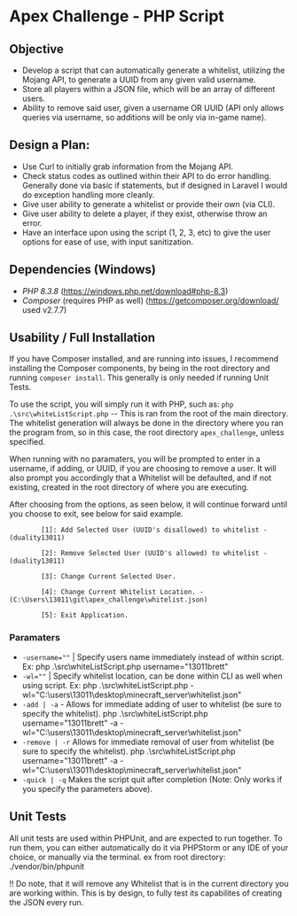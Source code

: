 # Apex Challenge - PHP Script

## Objective
- Develop a script that can automatically generate a whitelist, utilizing the Mojang API, to generate a UUID from any given valid username. 
- Store all players within a JSON file, which will be an array of different users.
- Ability to remove said user, given a username OR UUID (API only allows queries via username, so additions will be only via in-game name).

## Design a Plan:
  -   Use Curl to initially grab information from the Mojang API.
  -   Check status codes as outlined within their API to do error handling. Generally done via basic if statements, but if designed in Laravel I would do exception handling more cleanly.
  -   Give user ability to generate a whitelist or provide their own (via CLI).
  -   Give user ability to delete a player, if they exist, otherwise throw an error.
  -   Have an interface upon using the script (1, 2, 3, etc) to give the user options for ease of use, with input sanitization.


## Dependencies (Windows)
- _PHP 8.3.8_ (https://windows.php.net/download#php-8.3)
- _Composer_ (requires PHP as well) (https://getcomposer.org/download/ used v2.7.7)

## Usability / Full Installation

If you have Composer installed, and are running into issues, I recommend installing the Composer components, by being in the root directory and running ```composer install```. This generally is only needed if running Unit Tests.

To use the script, you will simply run it with PHP, such as: ```php .\src\whiteListScript.php``` -- This is ran from the root of the main directory. The whitelist generation will always be done in the directory where you ran the program from, so in this case, the root directory ```apex_challenge```, unless specified.

When running with no paramaters, you will be prompted to enter in a username, if adding, or UUID, if you are choosing to remove a user. It will also prompt you accordingly that a Whitelist will be defaulted, and if not existing, created in the root directory of where you are executing.

After choosing from the options, as seen below, it will continue forward until you choose to exit, see below for said example.

            [1]: Add Selected User (UUID's disallowed) to whitelist - (duality13011)

            [2]: Remove Selected User (UUID's allowed) to whitelist - (duality13011)

            [3]: Change Current Selected User.

            [4]: Change Current Whitelist Location. - (C:\Users\13011\git\apex_challenge\whitelist.json)

            [5]: Exit Application.

### Paramaters

-  ```-username=""``` | Specify users name immediately instead of within script. Ex: php .\src\whiteListScript.php username="13011brett"
- ```-wl=""``` |  Specify whitelist location, can be done within CLI as well when using script. Ex: php .\src\whiteListScript.php -wl="C:\users\13011\desktop\minecraft_server\whitelist.json"
- ```-add | -a``` - Allows for immediate adding of user to whitelist (be sure to specify the whitelist). php .\src\whiteListScript.php username="13011brett" -a -wl="C:\users\13011\desktop\minecraft_server\whitelist.json"
- ```-remove | -r``` Allows for immediate removal of user from whitelist (be sure to specify the whitelist). php .\src\whiteListScript.php username="13011brett" -a -wl="C:\users\13011\desktop\minecraft_server\whitelist.json"
- ```-quick | -q``` Makes the script quit after completion (Note: Only works if you specify the parameters above).


## Unit Tests

All unit tests are used within PHPUnit, and are expected to run together. To run them, you can either automatically do it via PHPStorm or any IDE of your choice, or manually via the terminal. ex from root directory: ./vendor/bin/phpunit

!! Do note, that it will remove any Whitelist that is in the current directory you are working within. This is by design, to fully test its capabilites of creating the JSON every run.
